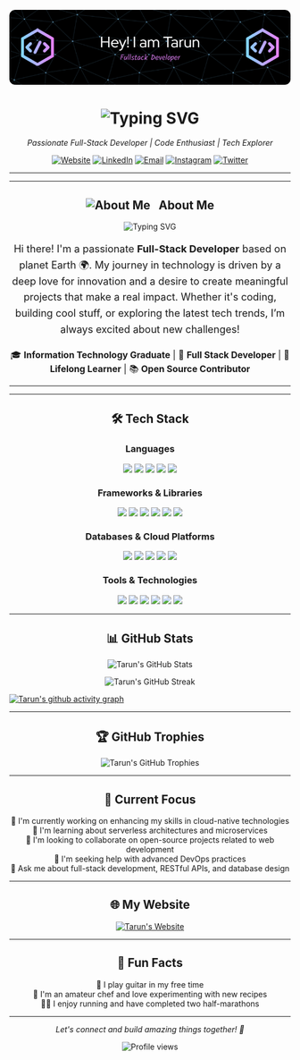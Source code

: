 ![Header](./header.png)

<h1 align="center">
  <img src="https://readme-typing-svg.herokuapp.com/?lines=Hey+there!+I'm+Tarun+👋;Welcome+to+my+GitHub+Profile!&center=true&size=30&color=f72585&background=0d1117&width=600" alt="Typing SVG" />

</h1>

<p align="center">
  <em>Passionate Full-Stack Developer | Code Enthusiast | Tech Explorer</em>
</p>

<p align="center">
  <a href="https://www.tarunjawla.dev"><img src="https://img.shields.io/badge/-My%20Website-4CC9F0?style=for-the-badge&logo=Firefox-Browser&logoColor=white" alt="Website"></a>
  <a href="https://www.linkedin.com/in/tarunjawlajaipur/"><img src="https://img.shields.io/badge/-LinkedIn-4361EE?style=for-the-badge&logo=linkedin&logoColor=white" alt="LinkedIn"></a>
  <a href="mailto:tarunjawla2@gmail.com"><img src="https://img.shields.io/badge/-Email-F72585?style=for-the-badge&logo=gmail&logoColor=white" alt="Email"></a>
  <a href="https://www.instagram.com/tarun_jawla/"><img src="https://img.shields.io/badge/-Instagram-7209B7?style=for-the-badge&logo=instagram&logoColor=white" alt="Instagram"></a>
  <a href="https://twitter.com/tarun_jawla"><img src="https://img.shields.io/badge/-Twitter-3A0CA3?style=for-the-badge&logo=twitter&logoColor=white" alt="Twitter"></a>
</p>

---

---

<h2 align="center">
  <img src="https://media.giphy.com/media/iY8CRBdQXODJSCERIr/giphy.gif" width="30px" alt="About Me" />
  &nbsp; About Me
</h2>

<p align="center">
  <img src="https://readme-typing-svg.herokuapp.com?font=Fira+Code&pause=1000&color=F72585&center=true&vCenter=true&width=435&lines=%22The+only+way+to+do+great+work;is+to+love+what+you+do.%22;-+Steve+Jobs" alt="Typing SVG" />
</p>

<p align="center" style="font-size: 18px; line-height: 1.6; max-width: 800px;">
  Hi there! I'm a passionate <strong>Full-Stack Developer</strong> based on planet Earth 🌍. My journey in technology is driven by a deep love for innovation and a desire to create meaningful projects that make a real impact. Whether it's coding, building cool stuff, or exploring the latest tech trends, I’m always excited about new challenges!
</p>

<p align="center" style="font-size: 16px; line-height: 1.6; max-width: 800px;">
  🎓 <strong>Information Technology Graduate</strong> | 💼 <strong>Full Stack Developer</strong> | 🌱 <strong>Lifelong Learner</strong> | 📚 <strong>Open Source Contributor</strong>
</p>

---


---

<h2 align="center">🛠️ Tech Stack</h2>

<h3 align="center">Languages</h3>
<p align="center">
  <img src="https://img.shields.io/badge/-Java-007396?style=for-the-badge&logo=java&logoColor=white&labelColor=4CC9F0" />
  <img src="https://img.shields.io/badge/-Python-3776AB?style=for-the-badge&logo=python&logoColor=white&labelColor=4361EE" />
  <img src="https://img.shields.io/badge/-JavaScript-F7DF1E?style=for-the-badge&logo=javascript&logoColor=black&labelColor=F72585" />
  <img src="https://img.shields.io/badge/-TypeScript-3178C6?style=for-the-badge&logo=typescript&logoColor=white&labelColor=7209B7" />
  <img src="https://img.shields.io/badge/-C/C++-00599C?style=for-the-badge&logo=c%2B%2B&logoColor=white&labelColor=3A0CA3" />
</p>

<h3 align="center">Frameworks & Libraries</h3>
<p align="center">
  <img src="https://img.shields.io/badge/-React-61DAFB?style=for-the-badge&logo=react&logoColor=black&labelColor=4CC9F0" />
  <img src="https://img.shields.io/badge/-Node.js-339933?style=for-the-badge&logo=node.js&logoColor=white&labelColor=4361EE" />
  <img src="https://img.shields.io/badge/-NestJS-E0234E?style=for-the-badge&logo=nestjs&logoColor=white&labelColor=F72585" />
  <img src="https://img.shields.io/badge/-Spring%20Boot-6DB33F?style=for-the-badge&logo=spring&logoColor=white&labelColor=7209B7" />
  <img src="https://img.shields.io/badge/-Vue.js-4FC08D?style=for-the-badge&logo=vue.js&logoColor=white&labelColor=3A0CA3" />
  <img src="https://img.shields.io/badge/-Express.js-000000?style=for-the-badge&logo=express&logoColor=white&labelColor=4CC9F0" />
</p>

<h3 align="center">Databases & Cloud Platforms</h3>
<p align="center">
  <img src="https://img.shields.io/badge/-MySQL-4479A1?style=for-the-badge&logo=mysql&logoColor=white&labelColor=4361EE" />
  <img src="https://img.shields.io/badge/-PostgreSQL-336791?style=for-the-badge&logo=postgresql&logoColor=white&labelColor=F72585" />
  <img src="https://img.shields.io/badge/-MongoDB-47A248?style=for-the-badge&logo=mongodb&logoColor=white&labelColor=7209B7" />
  <img src="https://img.shields.io/badge/-AWS-232F3E?style=for-the-badge&logo=amazon-aws&logoColor=white&labelColor=3A0CA3" />
  <img src="https://img.shields.io/badge/-Google%20Cloud-4285F4?style=for-the-badge&logo=google-cloud&logoColor=white&labelColor=4CC9F0" />
</p>

<h3 align="center">Tools & Technologies</h3>
<p align="center">
  <img src="https://img.shields.io/badge/-Linux-FCC624?style=for-the-badge&logo=linux&logoColor=black&labelColor=4361EE" />
  <img src="https://img.shields.io/badge/-Git-F05032?style=for-the-badge&logo=git&logoColor=white&labelColor=F72585" />
  <img src="https://img.shields.io/badge/-Docker-2496ED?style=for-the-badge&logo=docker&logoColor=white&labelColor=7209B7" />
  <img src="https://img.shields.io/badge/-Kubernetes-326CE5?style=for-the-badge&logo=kubernetes&logoColor=white&labelColor=3A0CA3" />
  <img src="https://img.shields.io/badge/-GraphQL-E10098?style=for-the-badge&logo=graphql&logoColor=white&labelColor=4CC9F0" />
  <img src="https://img.shields.io/badge/-Redux-764ABC?style=for-the-badge&logo=redux&logoColor=white&labelColor=4361EE" />
</p>

---

<h2 align="center">📊 GitHub Stats</h2>

<p align="center">
  <img src="https://github-readme-stats.vercel.app/api?username=tarun2001jawla&show_icons=true&theme=radical&bg_color=0D1117&title_color=F72585&text_color=FFFFFF&icon_color=4CC9F0" alt="Tarun's GitHub Stats" />
</p>

<p align="center">
  <img src="https://github-readme-streak-stats.herokuapp.com/?user=tarun2001jawla&theme=radical&background=0D1117&ring=F72585&fire=4CC9F0&currStreakLabel=4361EE" alt="Tarun's GitHub Streak" />
</p>

[![Tarun's github activity graph](https://github-readme-activity-graph.vercel.app/graph?username=tarun2001jawla&bg_color=0D1117&color=4CC9F0&line=F72585&point=FFFFFF&area=true&hide_border=true)](https://github.com/tarun2001jawla/github-readme-activity-graph)

---

<h2 align="center">🏆 GitHub Trophies</h2>

<p align="center">
  <img src="https://github-profile-trophy.vercel.app/?username=tarun2001jawla&theme=radical&no-frame=true&row=1&column=7&bg_color=0D1117&title_color=F72585&text_color=FFFFFF" alt="Tarun's GitHub Trophies" />
</p>

---

<h2 align="center">🎯 Current Focus</h2>

<p align="center">
  🔭 I'm currently working on enhancing my skills in cloud-native technologies<br>
  🌱 I'm learning about serverless architectures and microservices<br>
  👯 I'm looking to collaborate on open-source projects related to web development<br>
  🤔 I'm seeking help with advanced DevOps practices<br>
  💬 Ask me about full-stack development, RESTful APIs, and database design
</p>

---

<h2 align="center">🌐 My Website</h2>

<p align="center">
  <a href="https://www.tarunjawla.dev">
    <img src="https://img.shields.io/badge/-Check%20out%20my%20website-4CC9F0?style=for-the-badge&logo=Firefox-Browser&logoColor=white" alt="Tarun's Website" />
  </a>
</p>

---

<h2 align="center">🎉 Fun Facts</h2>

<p align="center">
  🎸 I play guitar in my free time<br>
  🍳 I'm an amateur chef and love experimenting with new recipes<br>
  🏃‍♂️ I enjoy running and have completed two half-marathons
</p>

---

<p align="center">
  <em>Let's connect and build amazing things together! 🚀</em>
</p>

<p align="center">
  <img src="https://komarev.com/ghpvc/?username=tarun2001jawla&label=Profile%20views&color=F72585&style=flat" alt="Profile views" />
</p>
